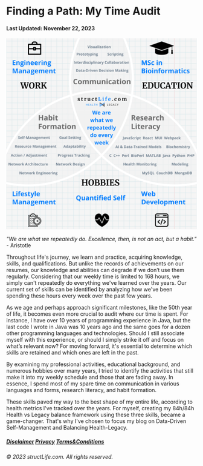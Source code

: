 # Finding a Path: My Time Audit

#### Last Updated: November 22, 2023

![An infographic showing the core areas of expertise and interests of a professional from structLife.com, including Engineering Management, MSc in Bioinformatics, Hobbies in Lifestyle Management, Quantified Self, and Web Development, and fundamental skills: Communication, Habit Formation, Research Literacy, all laid out in a structured diagram.](../images/products/about-2023-11-22-finding-a-path-my-time-audit.png)

*"We are what we repeatedly do. Excellence, then, is not an act, but a habit."* - Aristotle


Throughout life's journey, we learn and practice, acquiring knowledge, skills, and qualifications. But unlike the records of achievements on our resumes, our knowledge and abilities can degrade if we don’t use them regularly. Considering that our weekly time is limited to 168 hours, we simply can't repeatedly do everything we've learned over the years. Our current set of skills can be identified by analyzing how we've been spending these hours every week over the past few years. 

As we age and perhaps approach significant milestones, like the 50th year of life, it becomes even more crucial to audit where our time is spent. For instance, I have over 10 years of programming experience in Java, but the last code I wrote in Java was 10 years ago and the same goes for a dozen other programming languages and technologies. Should I still associate myself with this experience, or should I simply strike it off and focus on what’s relevant now? For moving forward, it's essential to determine which skills are retained and which ones are left in the past.

By examining my professional activities, educational background, and numerous hobbies over many years, I tried to identify the activities that still make it into my weekly schedule and those that are fading away. In essence, I spend most of my spare time on communication in various languages and forms, research literacy, and habit formation.

These skills paved my way to the best shape of my entire life, according to health metrics I've tracked over the years. For myself, creating my 84h/84h Health vs Legacy balance framework using these three skills, became a game-changer. That's why I've chosen to focus my blog on Data-Driven Self-Management and Balancing Health-Legacy.


##### [Disclaimer](/about-disclaimer)  [Privacy](/about-privacy-policy)  [Terms&Conditions](/about-terms-conditions)

###### © 2023 structLife.com. All rights reserved.